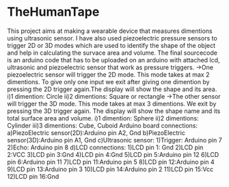 # TheHumanTape
This project aims at making a wearable device that measures dimentions using ultrasonic sensor. I have also used piezoelectric pressure sensors to trigger 2D or 3D modes which are used to identify the shape of the object and help in calculating the survace area and volume.
The final sourcecode is an arduino code that has to be uploaded on an arduino with attached lcd, ultrasonic and piezoelectric sensor that work as pressure triggers.
->One piezoelectric sensor will trigger the 2D mode. This mode takes at max 2 dimentions. To give only one input we exit after giving one dimention by pressing the 2D trigger again.The display will show the shape and its area.
    i)1 dimention: Circle
    ii)2 dimentions: Square or rectangle
->The other sensor will trigger the 3D mode. This mode takes at max 3 dimentions. We exit by pressing the 3D trigger again. The display will show the shape name and its total surface area and volume.
    i)1 dimention: Sphere
    ii)2 dimentions: Cylinder
    iii)3 dimentions: Cube, Cuboid
Arduino board connections:
a)PiezoElectric sensor(2D):Arduino pin A2, Gnd
b)PiezoElectric sensor(3D):Arduino pin A1, Gnd
c)Ultrasonic sensor:
      1)Trigger: Arduino pin 7
      2)Echo: Arduino pin 8
d)LCD connections:
      1)LCD pin 1: Gnd
      2)LCD pin 2:VCC
      3)LCD pin 3:Gnd
      4)LCD pin 4:Gnd
      5)LCD pin 5:Arduino pin 12
      6)LCD pin 6:Arduino pin 11
      7)LCD pin 11:Arduino pin 5
      8)LCD pin 12:Arduino pin 4
      9)LCD pin 13:Arduino pin 3
      10)LCD pin 14:Arduino pin 2
      11)LCD pin 15:Vcc
      12)LCD pin 16:Gnd
